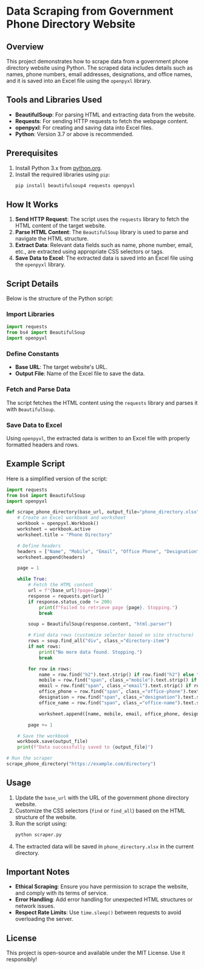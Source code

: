 # Data Scraping from Government Phone Directory Website

## Overview
This project demonstrates how to scrape data from a government phone directory website using Python. The scraped data includes details such as names, phone numbers, email addresses, designations, and office names, and it is saved into an Excel file using the `openpyxl` library.

## Tools and Libraries Used
- **BeautifulSoup**: For parsing HTML and extracting data from the website.
- **Requests**: For sending HTTP requests to fetch the webpage content.
- **openpyxl**: For creating and saving data into Excel files.
- **Python**: Version 3.7 or above is recommended.

## Prerequisites
1. Install Python 3.x from [python.org](https://www.python.org/downloads/).
2. Install the required libraries using `pip`:
   ```bash
   pip install beautifulsoup4 requests openpyxl
   ```

## How It Works
1. **Send HTTP Request**: The script uses the `requests` library to fetch the HTML content of the target website.
2. **Parse HTML Content**: The `BeautifulSoup` library is used to parse and navigate the HTML structure.
3. **Extract Data**: Relevant data fields such as name, phone number, email, etc., are extracted using appropriate CSS selectors or tags.
4. **Save Data to Excel**: The extracted data is saved into an Excel file using the `openpyxl` library.

## Script Details
Below is the structure of the Python script:

### Import Libraries
```python
import requests
from bs4 import BeautifulSoup
import openpyxl
```

### Define Constants
- **Base URL**: The target website's URL.
- **Output File**: Name of the Excel file to save the data.

### Fetch and Parse Data
The script fetches the HTML content using the `requests` library and parses it with `BeautifulSoup`.

### Save Data to Excel
Using `openpyxl`, the extracted data is written to an Excel file with properly formatted headers and rows.

## Example Script
Here is a simplified version of the script:

```python
import requests
from bs4 import BeautifulSoup
import openpyxl

def scrape_phone_directory(base_url, output_file="phone_directory.xlsx"):
    # Create an Excel workbook and worksheet
    workbook = openpyxl.Workbook()
    worksheet = workbook.active
    worksheet.title = "Phone Directory"

    # Define headers
    headers = ["Name", "Mobile", "Email", "Office Phone", "Designation", "Office Name"]
    worksheet.append(headers)

    page = 1

    while True:
        # Fetch the HTML content
        url = f"{base_url}?page={page}"
        response = requests.get(url)
        if response.status_code != 200:
            print(f"Failed to retrieve page {page}. Stopping.")
            break

        soup = BeautifulSoup(response.content, "html.parser")

        # Find data rows (customize selector based on site structure)
        rows = soup.find_all("div", class_="directory-item")
        if not rows:
            print("No more data found. Stopping.")
            break

        for row in rows:
            name = row.find("h2").text.strip() if row.find("h2") else "N/A"
            mobile = row.find("span", class_="mobile").text.strip() if row.find("span", class_="mobile") else "N/A"
            email = row.find("span", class_="email").text.strip() if row.find("span", class_="email") else "N/A"
            office_phone = row.find("span", class_="office-phone").text.strip() if row.find("span", class_="office-phone") else "N/A"
            designation = row.find("span", class_="designation").text.strip() if row.find("span", class_="designation") else "N/A"
            office_name = row.find("span", class_="office-name").text.strip() if row.find("span", class_="office-name") else "N/A"

            worksheet.append([name, mobile, email, office_phone, designation, office_name])

        page += 1

    # Save the workbook
    workbook.save(output_file)
    print(f"Data successfully saved to {output_file}")

# Run the scraper
scrape_phone_directory("https://example.com/directory")
```

## Usage
1. Update the `base_url` with the URL of the government phone directory website.
2. Customize the CSS selectors (`find` or `find_all`) based on the HTML structure of the website.
3. Run the script using:
   ```bash
   python scraper.py
   ```
4. The extracted data will be saved in `phone_directory.xlsx` in the current directory.

## Important Notes
- **Ethical Scraping**: Ensure you have permission to scrape the website, and comply with its terms of service.
- **Error Handling**: Add error handling for unexpected HTML structures or network issues.
- **Respect Rate Limits**: Use `time.sleep()` between requests to avoid overloading the server.

## License
This project is open-source and available under the MIT License. Use it responsibly!

